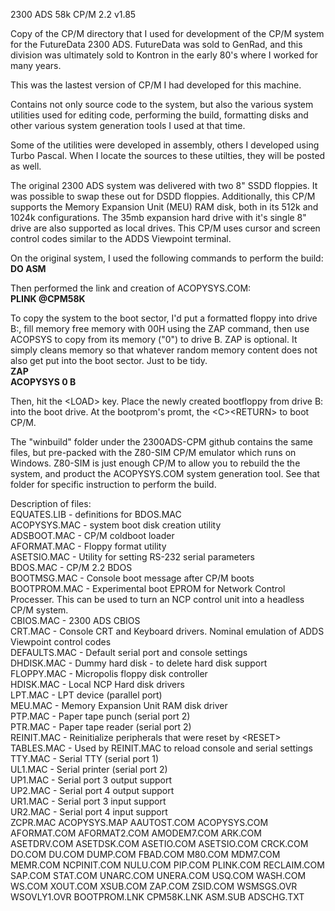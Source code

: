 2300 ADS 58k CP/M 2.2 v1.85

Copy of the CP/M directory that I used for development of the CP/M system for the
FutureData 2300 ADS. FutureData was sold to GenRad, and this division was ultimately
sold to Kontron in the early 80's where I worked for many years.

This was the lastest version of CP/M I had developed for this machine.

Contains not only source code to the system, but also the various system utilities
used for editing code, performing the build, formatting disks and other various
system generation tools I used at that time.

Some of the utilities were developed in assembly, others I developed using Turbo Pascal.
When I locate the sources to these utilties, they will be posted as well.

The original 2300 ADS system was delivered with two 8" SSDD floppies. It was possible
to swap these out for DSDD floppies. Additionally, this CP/M supports the Memory
Expansion Unit (MEU) RAM disk, both in its 512k and 1024k configurations. The 35mb
expansion hard drive with it's single 8" drive are also supported as local drives. This
CP/M uses cursor and screen control codes similar to the ADDS Viewpoint terminal.

On the original system, I used the following commands to perform the build:<br>
<b>DO ASM</b><br>

Then performed the link and creation of ACOPYSYS.COM:<br>
<b>PLINK @CPM58K</b><br>

To copy the system to the boot sector, I'd put a formatted floppy into drive B:,
fill memory free memory with 00H using the ZAP command, then use ACOPSYS to copy
from its memory ("0") to drive B. ZAP is optional. It simply cleans memory so that
whatever random memory content does not also get put into the boot sector. Just to
be tidy.<br>
<b>ZAP</b><br>
<b>ACOPYSYS 0 B</b><br>

Then, hit the \<LOAD\> key. Place the newly created bootfloppy from drive B: into the
boot drive. At the bootprom's promt, the \<C\>\<RETURN\> to boot CP/M.

The "winbuild" folder under the 2300ADS-CPM github contains the same files, but pre-packed
with the Z80-SIM CP/M emulator which runs on Windows. Z80-SIM is just enough CP/M to
allow you to rebuild the the system, and product the ACOPYSYS.COM system generation
tool. See that folder for specific instruction to perform the build.

Description of files:<br>
EQUATES.LIB   - definitions for BDOS.MAC<br>
ACOPYSYS.MAC  - system boot disk creation utility<br>
ADSBOOT.MAC   - CP/M coldboot loader<br>
AFORMAT.MAC   - Floppy format utility<br>
ASETSIO.MAC   - Utility for setting RS-232 serial parameters<br>
BDOS.MAC      - CP/M 2.2 BDOS<br>
BOOTMSG.MAC   - Console boot message after CP/M boots<br>
BOOTPROM.MAC  - Experimental boot EPROM for Network Control Processer. This can be used to turn an NCP control unit into a headless CP/M system.<br>
CBIOS.MAC     - 2300 ADS CBIOS<br>
CRT.MAC       - Console CRT and Keyboard drivers. Nominal emulation of ADDS Viewpoint control codes<br>
DEFAULTS.MAC  - Default serial port and console settings<br>
DHDISK.MAC    - Dummy hard disk - to delete hard disk support<br>
FLOPPY.MAC    - Micropolis floppy disk controller<br>
HDISK.MAC     - Local NCP Hard disk drivers<br>
LPT.MAC       - LPT device (parallel port)<br>
MEU.MAC       - Memory Expansion Unit RAM disk driver<br>
PTP.MAC       - Paper tape punch (serial port 2)<br>
PTR.MAC       - Paper tape reader (serial port 2)<br>
REINIT.MAC    - Reinitialize peripherals that were reset by \<RESET\><br>
TABLES.MAC    - Used by REINIT.MAC to reload console and serial settings<br>
TTY.MAC       - Serial TTY (serial port 1)<br>
UL1.MAC       - Serial printer (serial port 2)<br>
UP1.MAC       - Serial port 3 output support<br>
UP2.MAC       - Serial port 4 output support<br>
UR1.MAC       - Serial port 3 input support<br>
UR2.MAC       - Serial port 4 input support<br>
ZCPR.MAC
ACOPYSYS.MAP
AAUTOST.COM
ACOPYSYS.COM
AFORMAT.COM
AFORMAT2.COM
AMODEM7.COM
ARK.COM
ASETDRV.COM
ASETDSK.COM
ASETIO.COM
ASETSIO.COM
CRCK.COM
DO.COM
DU.COM
DUMP.COM
FBAD.COM
M80.COM
MDM7.COM
MEMR.COM
NCPINIT.COM
NULU.COM
PIP.COM
PLINK.COM
RECLAIM.COM
SAP.COM
STAT.COM
UNARC.COM
UNERA.COM
USQ.COM
WASH.COM
WS.COM
XOUT.COM
XSUB.COM
ZAP.COM
ZSID.COM
WSMSGS.OVR
WSOVLY1.OVR
BOOTPROM.LNK
CPM58K.LNK
ASM.SUB
ADSCHG.TXT
